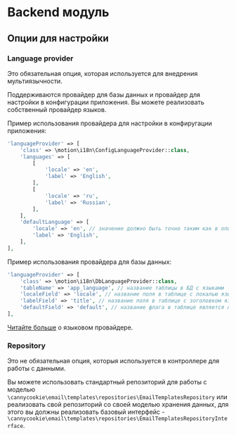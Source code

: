Backend модуль
==============

## Опции для настройки

### Language provider

Это обязательная опция, которая используется для внедрения мультиязычности.

Поддерживаются провайдер для базы данных и провайдер для настройки в конфигурации приложения.
Вы можете реализовать собственный провайдер языков.

Пример использования провайдера для настройки в конфиругации приложения:

```php
'languageProvider' => [
    'class' => \motion\i18n\ConfigLanguageProvider::class,
    'languages' => [
        [
            'locale' => 'en',
            'label' => 'English',
        ],
        [
            'locale' => 'ru',
            'label' => 'Russian',
        ],
    ],
    'defaultLanguage' => [
        'locale' => 'en', // значение должно быть точно таким как в опции приложения language
        'label' => 'English',
    ],
],
```

Пример использования провайдера для базы данных:

```php
'languageProvider' => [
    'class' => \motion\i18n\DbLanguageProvider::class,
    'tableName' => 'app_language', // название таблицы в БД с языками
    'localeField' => 'locale', // название поля в таблице с локалью языка
    'labelField' => 'title', // название поля в таблице с зоголовком языка
    'defaultField' => 'default', // название флага в таблице является ли язык стандартным
],
```

[Читайте больше](https://github.com/motion/yii2-language-provider) о языковом провайдере.

### Repository

Это не обязательная опция, которыя используется в контроллере для работы с данными.

Вы можете использовать стандартный репозиторий для работы с моделью `\cannycookie\email\templates\repositories\EmailTemplatesRepository`
или реализовать свой репозиторий со своей моделью хранения данных,
для этого вы должны реализовать базовый интерфейс - `\cannycookie\email\templates\repositories\EmailTemplatesRepositoryInterface`.
